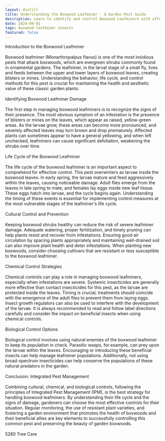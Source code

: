 ```yaml
---
layout: distill
title: Understanding the Boxwood Leafminer - A Garden Pest Guide
description: Learn to identify and control Boxwood Leafminers with effective tips in this essential garden pest guide.
date: 2024-09-01
tags: boxwood-leafminer insects
featured: false
---
```


Introduction to the Boxwood Leafminer<br /><br />Boxwood leafminer (Monarthropalpus flavus) is one of the most insidious pests that attack boxwoods, which are evergreen shrubs commonly found in ornamental gardens. The leafminer, in the larval stage of a small fly, lives and feeds between the upper and lower layers of boxwood leaves, creating blisters or mines. Understanding the behavior, life cycle, and control methods for this pest is crucial for maintaining the health and aesthetic value of these classic garden plants.<br /><br />Identifying Boxwood Leafminer Damage<br /><br />The first step in managing boxwood leafminers is to recognize the signs of their presence. The most obvious symptom of an infestation is the presence of blisters or mines on the leaves, which appear as raised, yellow-green areas. As the larvae grow, these areas can become more pronounced, and severely affected leaves may turn brown and drop prematurely. Affected plants can sometimes appear to have a general yellowing, and when left unchecked, leafminers can cause significant defoliation, weakening the shrubs over time.<br /><br />Life Cycle of the Boxwood Leafminer<br /><br />The life cycle of the boxwood leafminer is an important aspect to comprehend for effective control. This pest overwinters as larvae inside the boxwood leaves. In early spring, the larvae mature and feed aggressively within the leaves, causing noticeable damage. Adult flies emerge from the leaves in late spring to mate, and females lay eggs inside new leaf tissue. These eggs hatch into larvae, and the cycle begins again. Understanding the timing of these events is essential for implementing control measures at the most vulnerable stages of the leafminer's life cycle.<br /><br />Cultural Control and Prevention<br /><br />Keeping boxwood shrubs healthy can reduce the risk of severe leafminer damage. Adequate watering, proper fertilization, and timely pruning can help plants resist and recover from infestations. Ensuring good air circulation by spacing plants appropriately and maintaining well-drained soil can also improve plant health and deter infestations. When planting new boxwoods, consider choosing cultivars that are resistant or less susceptible to the boxwood leafminer.<br /><br />Chemical Control Strategies<br /><br />Chemical controls can play a role in managing boxwood leafminers, especially when infestations are severe. Systemic insecticides are generally more effective than contact insecticides for this pest, as the larvae are protected inside the leaves. Timing is crucial; treatments should coincide with the emergence of the adult flies to prevent them from laying eggs. Insect growth regulators can also be used to interfere with the development of the larvae. It is always recommended to read and follow label directions carefully and consider the impact on beneficial insects when using chemical controls.<br /><br />Biological Control Options<br /><br />Biological control involves using natural enemies of the boxwood leafminer to keep its population in check. Parasitic wasps, for example, can prey upon the larvae within the leaves. Encouraging or introducing these beneficial insects can help manage leafminer populations. Additionally, not using broad-spectrum insecticides can help conserve the populations of these natural predators in the garden.<br /><br />Conclusion: Integrated Pest Management<br /><br />Combining cultural, chemical, and biological controls, following the principles of Integrated Pest Management (IPM), is the best strategy for handling boxwood leafminers. By understanding their life cycle and the signs of damage, gardeners can choose the most effective controls for their situation. Regular monitoring, the use of resistant plant varieties, and fostering a garden environment that promotes the health of boxwoods and their beneficial allies are key elements to successfully controlling this common pest and preserving the beauty of garden boxwoods.<br /><br />5280 Tree Care
